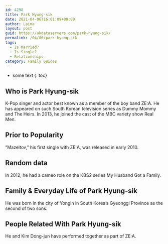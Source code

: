 ```yaml
---
id: 4298
title: Park Hyung-sik
date: 2021-04-06T16:01:09+00:00
author: Laima
layout: post
guid: https://ukdataservers.com/park-hyung-sik/
permalink: /04/06/park-hyung-sik
tags:
  - Is Married?
  - Is Single?
  - Relationships
category: Family Guides
---
```


* some text
{: toc}


## Who is Park Hyung-sik
                  
                  
                  
K-Pop singer and actor best known as a member of the boy band ZE:A. He has appeared on such South Korean television series as Dummy Mommy and The Heirs. In 2013, he joined the cast of the MBC variety show Real Men.
                  
              
            
              
            
                
                
                
## Prior to Popularity
                  
                  
                  
&#8220;Mazeltov,&#8221; his first single with ZE:A, was released in early 2010.
                  
              
            
              
            
                
                
                
## Random data
                  
                  
                  
In 2012, he had a cameo role on the KBS2 series My Husband Got a Family.
                  
              
            
              
            
                
                
                
## Family & Everyday Life of Park Hyung-sik
                  
                  
                  
He was born in the city of Yongin in South Korea&#8217;s Gyeonggi Province as the second of two sons.
                  
              
            
              
            
                
                
                
## People Related With Park Hyung-sik
                  
                  
                  
He and Kim Dong-jun have performed together as part of ZE:A.
                  
              
            
              
            
                
              
            
              
              
            
            
              
            
          
          
          